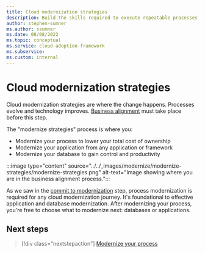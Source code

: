 ```yaml
---
title: Cloud modernization strategies
description: Build the skills required to execute repeatable processes, which accelerate modernization of multiple applications.
author: stephen-sumner
ms.author: ssumner
ms.date: 08/08/2022
ms.topic: conceptual
ms.service: cloud-adoption-framework
ms.subservice:
ms.custom: internal
---
```


# Cloud modernization strategies

Cloud modernization strategies are where the change happens. Processes evolve and technology improves. [Business alignment](/docs/modernize/business-alignment/index.md) must take place before this step.

The "modernize strategies" process is where you:

- Modernize your process to lower your total cost of ownership
- Modernize your application from any application or framework
- Modernize your database to gain control and productivity

:::image type="content" source="../../_images/modernize/modernize-strategies/modernize-strategies.png" alt-text="Image showing where you are in the business alignment process.":::

As we saw in the [commit to modernization](/docs/modernize/business-alignment/commit-to-modernization-plan.md) step, process modernization is required for any cloud modernization journey. It's foundational to effective application and database modernization. After modernizing your process, you're free to choose what to modernize next: databases or applications.

## Next steps

> [!div class="nextstepaction"]
> [Modernize your process](../modernize-strategies/process-modernization.md)
